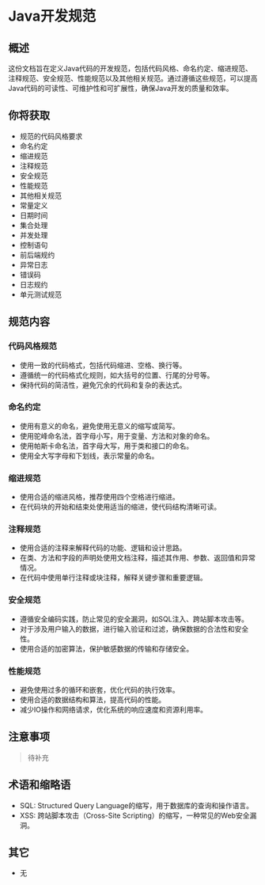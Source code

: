# Java开发规范

## 概述

这份文档旨在定义Java代码的开发规范，包括代码风格、命名约定、缩进规范、注释规范、安全规范、性能规范以及其他相关规范。通过遵循这些规范，可以提高Java代码的可读性、可维护性和可扩展性，确保Java开发的质量和效率。

## 你将获取

- 规范的代码风格要求
- 命名约定
- 缩进规范
- 注释规范
- 安全规范
- 性能规范
- 其他相关规范
- 常量定义 
- 日期时间
- 集合处理
- 并发处理
- 控制语句
- 前后端规约
- 异常日志
- 错误码
- 日志规约
- 单元测试规范

## 规范内容

### 代码风格规范

- 使用一致的代码格式，包括代码缩进、空格、换行等。
- 遵循统一的代码格式化规则，如大括号的位置、行尾的分号等。
- 保持代码的简洁性，避免冗余的代码和复杂的表达式。

### 命名约定

- 使用有意义的命名，避免使用无意义的缩写或简写。
- 使用驼峰命名法，首字母小写，用于变量、方法和对象的命名。
- 使用帕斯卡命名法，首字母大写，用于类和接口的命名。
- 使用全大写字母和下划线，表示常量的命名。

### 缩进规范

- 使用合适的缩进风格，推荐使用四个空格进行缩进。
- 在代码块的开始和结束处使用适当的缩进，使代码结构清晰可读。

### 注释规范

- 使用合适的注释来解释代码的功能、逻辑和设计思路。
- 在类、方法和字段的声明处使用文档注释，描述其作用、参数、返回值和异常情况。
- 在代码中使用单行注释或块注释，解释关键步骤和重要逻辑。

### 安全规范

- 遵循安全编码实践，防止常见的安全漏洞，如SQL注入、跨站脚本攻击等。
- 对于涉及用户输入的数据，进行输入验证和过滤，确保数据的合法性和安全性。
- 使用合适的加密算法，保护敏感数据的传输和存储安全。

### 性能规范

- 避免使用过多的循环和嵌套，优化代码的执行效率。
- 使用合适的数据结构和算法，提高代码的性能。
- 减少IO操作和网络请求，优化系统的响应速度和资源利用率。
 

## 注意事项

> 待补充

## 术语和缩略语

- SQL: Structured Query Language的缩写，用于数据库的查询和操作语言。
- XSS: 跨站脚本攻击（Cross-Site Scripting）的缩写，一种常见的Web安全漏洞。

## 其它

- 无